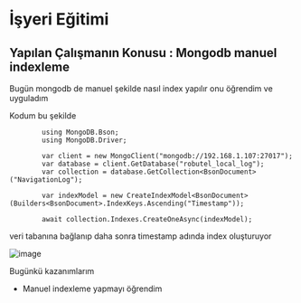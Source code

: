 # İşyeri Eğitimi


## Yapılan Çalışmanın Konusu :   Mongodb manuel indexleme 

Bugün mongodb de manuel şekilde nasıl index yapılır onu öğrendim ve uyguladım



Kodum bu şekilde


            using MongoDB.Bson;
            using MongoDB.Driver;

            var client = new MongoClient("mongodb://192.168.1.107:27017");
            var database = client.GetDatabase("robutel_local_log");
            var collection = database.GetCollection<BsonDocument>("NavigationLog");

            var indexModel = new CreateIndexModel<BsonDocument>(Builders<BsonDocument>.IndexKeys.Ascending("Timestamp"));

            await collection.Indexes.CreateOneAsync(indexModel);



veri tabanına bağlanıp daha sonra timestamp adında index oluşturuyor



 ![image](https://user-images.githubusercontent.com/65457096/234785066-b4f4b99e-59ff-4ad6-9d1c-139e9f5e578f.png)




Bugünkü kazanımlarım
-	Manuel indexleme yapmayı öğrendim
















































 	







 





